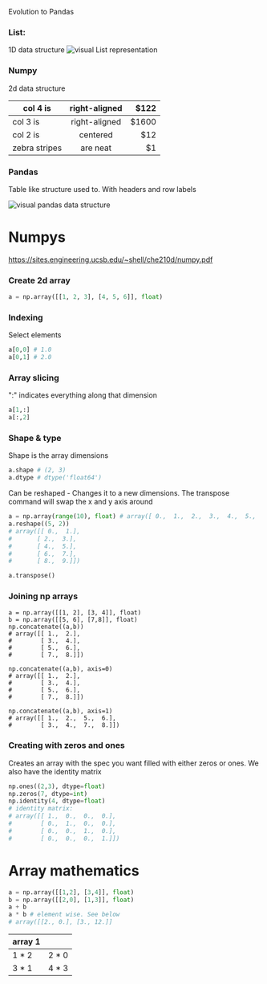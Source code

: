 Evolution to Pandas

### List:
1D data structure
![visual List representation](https://files.realpython.com/media/t.eb0b38e642c5.png)

### Numpy 
2d data structure

| col 4 is       | right-aligned           |  $122  |
| ------------- |:-------------:| -----:|
| col 3 is      | right-aligned | $1600 |
| col 2 is      | centered      |   $12 |
| zebra stripes | are neat      |    $1 |

### Pandas
Table like structure used to. With headers and row labels

![visual pandas data structure](https://pandas.pydata.org/docs/_images/01_table_dataframe.svg)



# Numpys
https://sites.engineering.ucsb.edu/~shell/che210d/numpy.pdf

### Create 2d array
```python
a = np.array([[1, 2, 3], [4, 5, 6]], float)
```

### Indexing
Select elements
```python
a[0,0] # 1.0
a[0,1] # 2.0
```

### Array slicing
":" indicates everything along that dimension
```python
a[1,:]
a[:,2]
```

### Shape & type 
Shape is the array dimensions
```python
a.shape # (2, 3)
a.dtype # dtype('float64')
```

Can be reshaped - Changes it to a new dimensions. The transpose command will swap the x and y axis around
```python
a = np.array(range(10), float) # array([ 0.,  1.,  2.,  3.,  4.,  5.,  6.,  7.,  8.,  9.])
a.reshape((5, 2))
# array([[ 0.,  1.],
#       [ 2.,  3.],
#       [ 4.,  5.],
#       [ 6.,  7.],
#       [ 8.,  9.]])

a.transpose()
```

### Joining np arrays
```
a = np.array([[1, 2], [3, 4]], float)
b = np.array([[5, 6], [7,8]], float)
np.concatenate((a,b))
# array([[ 1.,  2.],
#        [ 3.,  4.],
#        [ 5.,  6.],
#        [ 7.,  8.]])

np.concatenate((a,b), axis=0)
# array([[ 1.,  2.],
#        [ 3.,  4.],
#        [ 5.,  6.],
#        [ 7.,  8.]])

np.concatenate((a,b), axis=1)
# array([[ 1.,  2.,  5.,  6.],
#        [ 3.,  4.,  7.,  8.]])
```

### Creating with zeros and ones
Creates an array with the spec you want filled with either zeros or ones. We also have the identity matrix
```python
np.ones((2,3), dtype=float)
np.zeros(7, dtype=int)
np.identity(4, dtype=float)
# identity matrix:
# array([[ 1.,  0.,  0.,  0.],
#        [ 0.,  1.,  0.,  0.],
#        [ 0.,  0.,  1.,  0.],
#        [ 0.,  0.,  0.,  1.]])
```


# Array mathematics
```python
a = np.array([[1,2], [3,4]], float)
b = np.array([[2,0], [1,3]], float)
a + b 
a * b # element wise. See below
# array([[2., 0.], [3., 12.]]
```

| array 1 |      |
| ----  |:-----: | 
| 1 * 2 |  2 * 0 |
| 3 * 1 |  4 * 3 |




